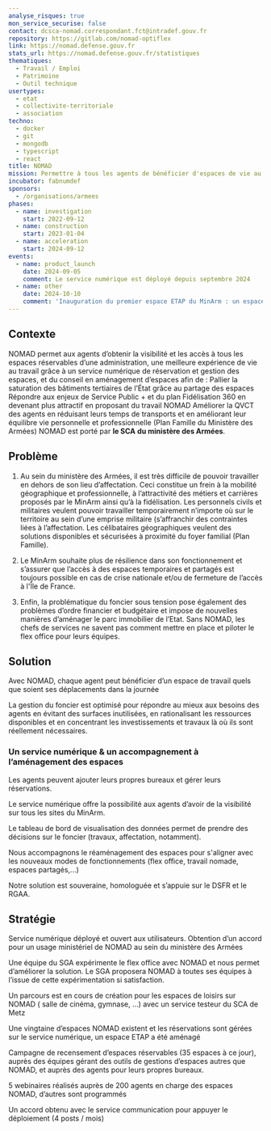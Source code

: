 ```yaml
---
analyse_risques: true
mon_service_securise: false
contact: dcsca-nomad.correspondant.fct@intradef.gouv.fr
repository: https://gitlab.com/nomad-optiflex
link: https://nomad.defense.gouv.fr
stats_url: https://nomad.defense.gouv.fr/statistiques
thematiques:
  - Travail / Emploi
  - Patrimoine
  - Outil technique
usertypes:
  - etat
  - collectivite-territoriale
  - association
techno:
  - docker
  - git
  - mongodb
  - typescript
  - react
title: NOMAD
mission: Permettre à tous les agents de bénéficier d'espaces de vie au travail, partout en France.
incubator: fabnumdef
sponsors:
  - /organisations/armees
phases:
  - name: investigation
    start: 2022-09-12
  - name: construction
    start: 2023-01-04
  - name: acceleration
    start: 2024-09-12
events:
  - name: product_launch
    date: 2024-09-05
    comment: Le service numérique est déployé depuis septembre 2024
  - name: other
    date: 2024-10-10
    comment: 'Inauguration du premier espace ETAP du MinArm : un espace de travail en flex office réaménagé par l''équipe NOMAD.'
---
```



## Contexte

NOMAD permet aux agents d’obtenir la visibilité et les accès à tous les espaces réservables d’une administration, une meilleure expérience de vie au travail grâce à un service numérique de réservation et gestion des espaces, et du conseil en aménagement d’espaces afin de : 
Pallier la saturation des bâtiments tertiaires de l’État grâce au partage des espaces 
Répondre aux enjeux de Service Public + et du plan Fidélisation 360 en devenant plus attractif en proposant du travail NOMAD
Améliorer la QVCT des agents en réduisant leurs temps de transports et en améliorant leur équilibre vie personnelle et professionnelle (Plan Famille du Ministère des Armées)
NOMAD est porté par **le SCA** **du ministère des Armées**.
     

## Problème

1. Au sein du ministère des Armées, il est très difficile de pouvoir travailler en dehors de son lieu d’affectation. Ceci constitue un frein à la mobilité géographique et professionnelle, à l’attractivité des métiers et carrières proposés par le MinArm ainsi qu’à la fidélisation. 
Les personnels civils et militaires veulent pouvoir travailler temporairement n’importe où sur le territoire au sein d’une emprise militaire (s’affranchir des contraintes liées à l’affectation.
Les célibataires géographiques veulent des solutions disponibles et sécurisées à proximité du foyer familial (Plan Famille).

2. Le MinArm souhaite plus de résilience dans son fonctionnement et s’assurer que l’accès à des espaces temporaires et partagés est toujours possible en cas de crise nationale et/ou de fermeture de l’accès à l'Île de France.

3. Enfin, la problématique du foncier sous tension pose également des problèmes d’ordre financier et budgétaire et impose de nouvelles manières d’aménager le parc immobilier de l’Etat. Sans NOMAD, les chefs de services ne savent pas comment mettre en place et piloter le flex office pour leurs équipes. 

## Solution

Avec NOMAD, chaque agent peut bénéficier d’un espace de travail quels que soient ses déplacements dans la journée

La gestion du  foncier est optimisé pour répondre au mieux aux besoins des agents en évitant des surfaces inutilisées, en rationalisant les ressources disponibles et en concentrant les investissements et travaux là où ils sont réellement nécessaires.

### Un service numérique & un accompagnement à l’aménagement des espaces

Les agents peuvent ajouter leurs propres bureaux et gérer leurs réservations. 

Le service numérique offre la possibilité aux agents d’avoir de la visibilité sur tous les sites du MinArm. 

Le tableau de bord de visualisation des données permet de prendre des décisions sur le foncier (travaux, affectation, notamment). 

Nous accompagnons le réaménagement des espaces pour s'aligner avec les nouveaux modes de fonctionnements (flex office, travail nomade, espaces partagés,...) 

Notre solution est souveraine, homologuée et s’appuie sur le DSFR et le RGAA. 



## Stratégie

Service numérique déployé et ouvert aux utilisateurs. Obtention d’un accord pour un usage ministériel de NOMAD au sein du ministère des Armées

Une équipe du SGA expérimente le flex office avec NOMAD et nous permet d’améliorer la solution. Le SGA proposera NOMAD à toutes ses équipes à l’issue de cette expérimentation si satisfaction. 

Un parcours est en cours de création pour les espaces de loisirs sur NOMAD ( salle de cinéma, gymnase, …) avec un service testeur du SCA de Metz

Une vingtaine d’espaces NOMAD existent et les réservations sont gérées sur le service numérique, un espace ETAP a été aménagé 

Campagne de recensement d’espaces réservables (35 espaces à ce jour), auprès des équipes gérant des outils de gestions d’espaces autres que NOMAD, et auprès des agents pour leurs propres bureaux.

5 webinaires réalisés auprès de 200 agents en charge des espaces NOMAD, d’autres sont programmés

Un accord obtenu avec le service communication pour appuyer le déploiement (4 posts / mois)
